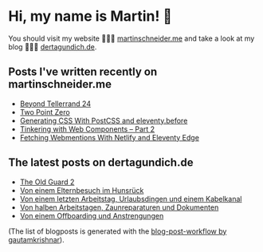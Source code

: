 # Hi, my name is Martin! 👋 
You should visit my website 👨🏼‍💻  [martinschneider.me](https://martinschneider.me) and take a look at my blog 🤷🏼‍♂️ [dertagundich.de](https://www.dertagundich.de).

## Posts I've written recently on martinschneider.me
<!-- MSME-POST-LIST:START -->
- [Beyond Tellerrand 24](https://martinschneider.me/articles/beyond-tellerrand-24/)
- [Two Point Zero](https://martinschneider.me/articles/two-point-zero/)
- [Generating CSS With PostCSS and eleventy.before](https://martinschneider.me/articles/generating-css-with-postcss-and-eleventy-before/)
- [Tinkering with Web Components – Part 2](https://martinschneider.me/articles/tinkering-with-web-components-part-2/)
- [Fetching Webmentions With Netlify and Eleventy Edge](https://martinschneider.me/articles/fetching-webmentions-with-netlify-and-eleventy-edge/)
<!-- MSME-POST-LIST:END -->

## The latest posts on dertagundich.de
<!-- DTUI-POST-LIST:START -->
- [The Old Guard 2](https://www.dertagundich.de/2025/08/the-old-guard-2)
- [Von einem Elternbesuch im Hunsrück](https://www.dertagundich.de/2025/08/von-einem-elternbesuch-im-hunsruck)
- [Von einem letzten Arbeitstag, Urlaubsdingen und einem Kabelkanal](https://www.dertagundich.de/2025/07/von-einem-letzten-arbeitstag-urlaubsdingen-und-einem-kabelkanal)
- [Von halben Arbeitstagen, Zaunreparaturen und Dokumenten](https://www.dertagundich.de/2025/07/von-halben-arbeitstagen-zaunreparaturen-und-dokumenten)
- [Von einem Offboarding und Anstrengungen](https://www.dertagundich.de/2025/07/von-einem-offboarding-und-anstrengungen)
<!-- DTUI-POST-LIST:END -->

(The list of blogposts is generated with the [blog-post-workflow by gautamkrishnar](https://github.com/gautamkrishnar/blog-post-workflow)).
